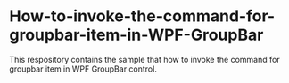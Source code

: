 # How-to-invoke-the-command-for-groupbar-item-in-WPF-GroupBar
This respository contains the sample that how to invoke the command for groupbar item in WPF GroupBar control.
